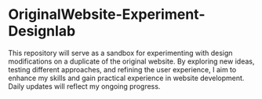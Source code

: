 # OriginalWebsite-Experiment-Designlab
This repository will serve as a sandbox for experimenting with design modifications on a duplicate of the original website. By exploring new ideas, testing different approaches, and refining the user experience, I aim to enhance my skills and gain practical experience in website development. Daily updates will reflect my ongoing progress.
